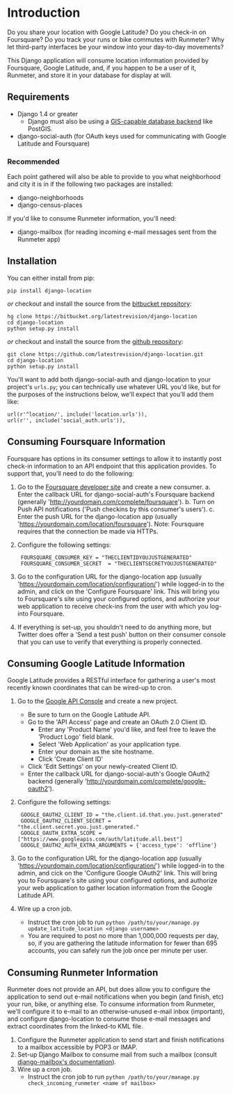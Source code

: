 Introduction
============

Do you share your location with Google Latitude?  Do you check-in on Foursquare?  Do you track your runs or bike commutes with Runmeter?  Why let third-party interfaces be your window into your day-to-day movements?

This Django application will consume location information provided by Foursquare, Google Latitude, and, if you happen to be a user of it, Runmeter, and store it in your database for display at will.

Requirements
------------

* Django 1.4 or greater
    * Django must also be using a [GIS-capable database backend](https://docs.djangoproject.com/en/dev/ref/contrib/gis/db-api/#spatial-backends) like PostGIS.
* django-social-auth (for OAuth keys used for communicating with Google Latitude and Foursquare)

### Recommended

Each point gathered will also be able to provide to you what neighborhood and city it is in if the following two packages are installed:

* django-neighborhoods
* django-census-places

If you'd like to consume Runmeter information, you'll need:

* django-mailbox (for reading incoming e-mail messages sent from the Runmeter app)

Installation
------------

You can either install from pip:

    pip install django-location

*or* checkout and install the source from the [bitbucket repository](https://bitbucket.org/latestrevision/django-location):

    hg clone https://bitbucket.org/latestrevision/django-location
    cd django-location
    python setup.py install

*or* checkout and install the source from the [github repository](https://github.com/latestrevision/django-location):

    git clone https://github.com/latestrevision/django-location.git
    cd django-location
    python setup.py install

You'll want to add both django-social-auth and django-location to your project's `urls.py`; you can technically use whatever URL you'd like, but for the purposes of the instructions below, we'll expect that you'll add them like:

    url(r'^location/', include('location.urls')),
    url(r'', include('social_auth.urls')),

Consuming Foursquare Information
--------------------------------

Foursquare has options in its consumer settings to allow it to instantly post check-in information to an API endpoint that this application provides.
To support that, you'll need to do the following:

1. Go to the [Foursquare developer site](http://developer.foursquare.com/) and create a new consumer.
    a. Enter the callback URL for django-social-auth's Foursquare backend (generally 'http://yourdomain.com/complete/foursquare').
    b. Turn on Push API notifications ('Push checkins by this consumer's users').
    c. Enter the push URL for the django-location app (usually 'https://yourdomain.com/location/foursquare').  Note: Foursquare requires that the connection be made via HTTPs.
2. Configure the following settings:

        FOURSQUARE_CONSUMER_KEY = "THECLIENTIDYOUJUSTGENERATED"
        FOURSQUARE_CONSUMER_SECRET  = "THECLIENTSECRETYOUJUSTGENERATED"

3. Go to the configuration URL for the django-location app (usually 'https://yourdomain.com/location/configuration/') while logged-in to the admin, and click on the 'Configure Foursquare' link.  This will bring you to Foursquare's site using your configured options, and authorize your web application to receive check-ins from the user with which you log-into Foursquare.
3. If everything is set-up, you shouldn't need to do anything more, but Twitter does offer a 'Send a test push' button on their consumer console that you can use to verify that everything is properly connected.

Consuming Google Latitude Information
-------------------------------------

Google Latitude provides a RESTful interface for gathering a user's most recently known coordinates that can be wired-up to cron.

1. Go to the [Google API Console](https://code.google.com/apis/console/) and create a new project.
    * Be sure to turn on the Google Latitude API.
    * Go to the 'API Access' page and create an OAuth 2.0 Client ID.
        * Enter any 'Product Name' you'd like, and feel free to leave the 'Product Logo' field blank.
        * Select 'Web Application' as your application type.
        * Enter your domain as the site hostname.
        * Click 'Create Client ID'
    * Click 'Edit Settings' on your newly-created Client ID.
    * Enter the callback URL for django-social-auth's Google OAuth2 backend (generally 'http://yourdomain.com/complete/google-oauth2').
2. Configure the following settings:

        GOOGLE_OAUTH2_CLIENT_ID = "the.client.id.that.you.just.generated"
        GOOGLE_OAUTH2_CLIENT_SECRET = "the.client.secret.you.just.generated."
        GOOGLE_OAUTH_EXTRA_SCOPE = ["https://www.googleapis.com/auth/latitude.all.best"]
        GOOGLE_OAUTH2_AUTH_EXTRA_ARGUMENTS = {'access_type': 'offline'}

3. Go to the configuration URL for the django-location app (usually 'https://yourdomain.com/location/configuration/') while logged-in to the admin, and cick on the 'Configure Google OAuth2' link.  This will bring you to Foursquare's site using your configured options, and authorize your web application to gather location information from the Google Latitude API.
4. Wire up a cron job.
    * Instruct the cron job to run `python /path/to/your/manage.py update_latitude_location <django username>`
    * You are required to post no more than 1,000,000 requests per day, so, if you are gathering the latitude information for fewer than 695 accounts, you can safely run the job once per minute per user.

Consuming Runmeter Information
------------------------------

Runmeter does not provide an API, but does allow you to configure the application to send out e-mail notifications when you begin (and finish, etc) your run, bike, or anything else.  To consume information from Runmeter, we'll configure it to e-mail to an otherwise-unused e-mail inbox (important), and configure django-location to consume those e-mail messages and extract coordinates from the linked-to KML file.

1. Configure the Runmeter application to send start and finish notifications to a mailbox accessible by POP3 or IMAP.
2. Set-up Django Mailbox to consume mail from such a mailbox (consult [django-mailbox's documentation](http://bitbucket.org/latestrevision/django-mailbox/)).
3. Wire up a cron job.
    * Instruct the cron job to run `python /path/to/your/manage.py check_incoming_runmeter <name of mailbox>`
